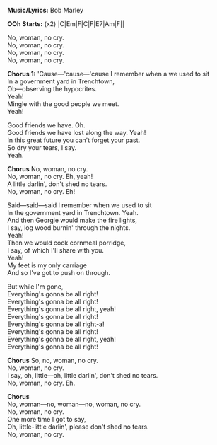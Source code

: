**Music/Lyrics:** Bob Marley


**OOh Starts:** (x2) |C|Em|F|C|F|E7|Am|F||

No, woman, no cry.  
No, woman, no cry.  
No, woman, no cry.  
No, woman, no cry.  
 
 **Chorus 1:** 
'Cause—'cause—'cause I remember when a we used to sit  
In a government yard in Trenchtown,  
Ob—observing the hypocrites.  
Yeah!  
Mingle with the good people we meet.  
Yeah!  
  
Good friends we have. Oh.  
Good friends we have lost along the way. Yeah!  
In this great future you can't forget your past.  
So dry your tears, I say.  
Yeah.  

**Chorus**
No, woman, no cry.  
No, woman, no cry. Eh, yeah!  
A little darlin', don't shed no tears.  
No, woman, no cry. Eh!  
  
Said—said—said I remember when we used to sit  
In the government yard in Trenchtown. Yeah.  
And then Georgie would make the fire lights,  
I say, log wood burnin' through the nights.  
Yeah!  
 Then we would cook cornmeal porridge,  
I say, of which I'll share with you.  
Yeah!  
My feet is my only carriage  
And so I've got to push on through.  
  
But while I'm gone,  
Everything's gonna be all right!  
Everything's gonna be all right!  
Everything's gonna be all right, yeah!  
Everything's gonna be all right!  
Everything's gonna be all right-a!  
Everything's gonna be all right!  
Everything's gonna be all right, yeah!  
Everything's gonna be all right!  

**Chorus**
So, no, woman, no cry.  
No, woman, no cry.  
I say, oh, little—oh, little darlin', don't shed no tears.  
No, woman, no cry. Eh.  

**Chorus**  
No, woman—no, woman—no, woman, no cry.  
No, woman, no cry.  
One more time I got to say,  
Oh, little-little darlin', please don't shed no tears.  
No, woman, no cry.
